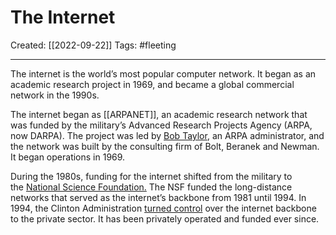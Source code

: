 

# The Internet
Created:  [[2022-09-22]]
Tags: #fleeting 

---
The internet is the world’s most popular computer network. It began as an academic research project in 1969, and became a global commercial network in the 1990s.

The internet began as [[ARPANET]], an academic research network that was funded by the military’s Advanced Research Projects Agency (ARPA, now DARPA). The project was led by [Bob Taylor](https://en.wikipedia.org/wiki/Robert_Taylor_(computer_scientist)), an ARPA administrator, and the network was built by the consulting firm of Bolt, Beranek and Newman. It began operations in 1969.

During the 1980s, funding for the internet shifted from the military to the [National Science Foundation.](http://www.nsf.gov/) The NSF funded the long-distance networks that served as the internet’s backbone from 1981 until 1994. In 1994, the Clinton Administration [turned control](http://www.nytimes.com/1994/10/24/business/us-begins-privatizing-internet-s-operations.html) over the internet backbone to the private sector. It has been privately operated and funded ever since.











